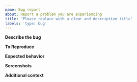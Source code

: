 ```yaml
---
name: Bug report
about: Report a problem you are experiencing
title: 'Please replace with a clear and descriptive title'
labels: 'type: bug'
---
```


<!--
If you are reporting a new issue, make sure that we do not have any duplicates already open. You can ensure this by searching the issue list for this repository. If there is a duplicate, please add a comment to the existing issue instead.

Please include as much of the information requested below as possible. If you fail to provide the requested information within 7 days, we cannot debug your issue and will close it. We will, however, reopen it if you later provide the information.

If you have an issue that can be shown visually, please provide a screenshot or GIF of the problem as well.
-->

**Describe the bug**
<!-- A clear and concise description of what the bug is. -->

**To Reproduce**
<!--
Steps to reproduce the behavior. For example:
1. Go to '...'
2. Click on '....'
3. Scroll down to '....'
4. See error
-->

**Expected behavior**
<!-- A clear and concise description of what you expected to happen. -->

**Screenshots**
<!-- If applicable, add screenshots to help explain your problem. -->

**Additional context**
<!-- Add any other context about the problem here. -->
